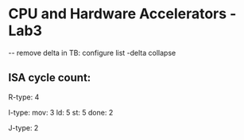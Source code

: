 # CPU and Hardware Accelerators - Lab3

-- remove delta in TB: configure list -delta collapse

## ISA cycle count:

R-type: 4

I-type: 
    mov: 3
    ld: 5
    st: 5
    done: 2
    
J-type: 2

